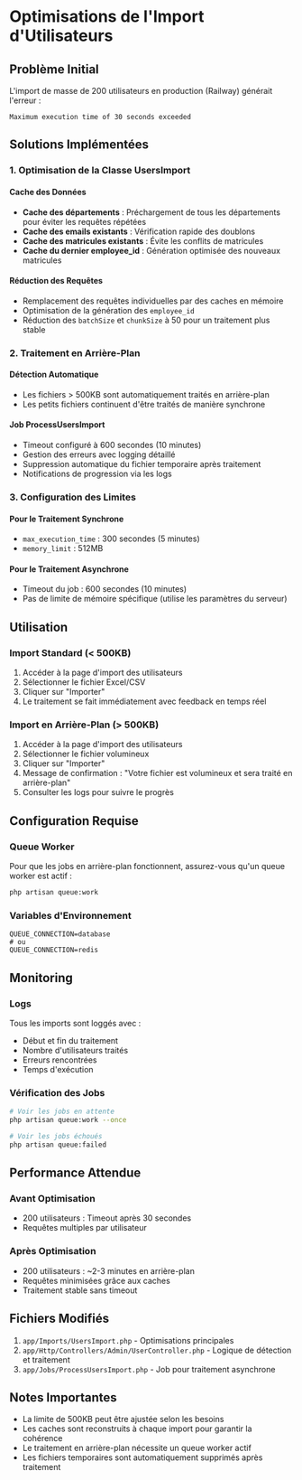 # Optimisations de l'Import d'Utilisateurs

## Problème Initial
L'import de masse de 200 utilisateurs en production (Railway) générait l'erreur :
```
Maximum execution time of 30 seconds exceeded
```

## Solutions Implémentées

### 1. Optimisation de la Classe UsersImport

#### Cache des Données
- **Cache des départements** : Préchargement de tous les départements pour éviter les requêtes répétées
- **Cache des emails existants** : Vérification rapide des doublons
- **Cache des matricules existants** : Évite les conflits de matricules
- **Cache du dernier employee_id** : Génération optimisée des nouveaux matricules

#### Réduction des Requêtes
- Remplacement des requêtes individuelles par des caches en mémoire
- Optimisation de la génération des `employee_id`
- Réduction des `batchSize` et `chunkSize` à 50 pour un traitement plus stable

### 2. Traitement en Arrière-Plan

#### Détection Automatique
- Les fichiers > 500KB sont automatiquement traités en arrière-plan
- Les petits fichiers continuent d'être traités de manière synchrone

#### Job ProcessUsersImport
- Timeout configuré à 600 secondes (10 minutes)
- Gestion des erreurs avec logging détaillé
- Suppression automatique du fichier temporaire après traitement
- Notifications de progression via les logs

### 3. Configuration des Limites

#### Pour le Traitement Synchrone
- `max_execution_time` : 300 secondes (5 minutes)
- `memory_limit` : 512MB

#### Pour le Traitement Asynchrone
- Timeout du job : 600 secondes (10 minutes)
- Pas de limite de mémoire spécifique (utilise les paramètres du serveur)

## Utilisation

### Import Standard (< 500KB)
1. Accéder à la page d'import des utilisateurs
2. Sélectionner le fichier Excel/CSV
3. Cliquer sur "Importer"
4. Le traitement se fait immédiatement avec feedback en temps réel

### Import en Arrière-Plan (> 500KB)
1. Accéder à la page d'import des utilisateurs
2. Sélectionner le fichier volumineux
3. Cliquer sur "Importer"
4. Message de confirmation : "Votre fichier est volumineux et sera traité en arrière-plan"
5. Consulter les logs pour suivre le progrès

## Configuration Requise

### Queue Worker
Pour que les jobs en arrière-plan fonctionnent, assurez-vous qu'un queue worker est actif :
```bash
php artisan queue:work
```

### Variables d'Environnement
```env
QUEUE_CONNECTION=database
# ou
QUEUE_CONNECTION=redis
```

## Monitoring

### Logs
Tous les imports sont loggés avec :
- Début et fin du traitement
- Nombre d'utilisateurs traités
- Erreurs rencontrées
- Temps d'exécution

### Vérification des Jobs
```bash
# Voir les jobs en attente
php artisan queue:work --once

# Voir les jobs échoués
php artisan queue:failed
```

## Performance Attendue

### Avant Optimisation
- 200 utilisateurs : Timeout après 30 secondes
- Requêtes multiples par utilisateur

### Après Optimisation
- 200 utilisateurs : ~2-3 minutes en arrière-plan
- Requêtes minimisées grâce aux caches
- Traitement stable sans timeout

## Fichiers Modifiés

1. `app/Imports/UsersImport.php` - Optimisations principales
2. `app/Http/Controllers/Admin/UserController.php` - Logique de détection et traitement
3. `app/Jobs/ProcessUsersImport.php` - Job pour traitement asynchrone

## Notes Importantes

- La limite de 500KB peut être ajustée selon les besoins
- Les caches sont reconstruits à chaque import pour garantir la cohérence
- Le traitement en arrière-plan nécessite un queue worker actif
- Les fichiers temporaires sont automatiquement supprimés après traitement